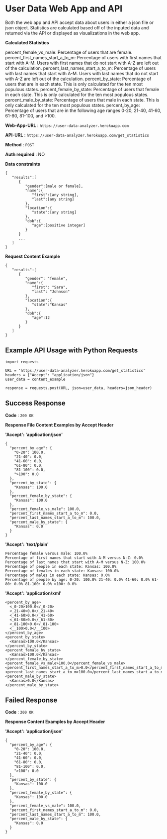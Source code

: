 # User Data Web App and API

Both the web app and API accept data about users in either a json file or json object. Statistics are calculated based off of the inputed data and returned via the API or displayed as visualizations in the web app.

**Calculated Statistics**

percent_female_vs_male: Percentage of users that are female.
percent_first_names_start_a_to_m: Percentage of users with first names that start with A-M. Users with first names that do not start with A-Z are left out of the calculation.
percent_last_names_start_a_to_m: Percentage of users with last names that start with A-M. Users with last names that do not start with A-Z are left out of the calculation.
percent_by_state: Percentage of users that are in each state. This is only calculated for the ten most populous states.
percent_female_by_state: Percentage of users that female in each state. This is only calculated for the ten most populous states.
percent_male_by_state: Percentage of users that male in each state. This is only calculated for the ten most populous states.
percent_by_age: Percentage of users that are in the following age ranges 0-20, 21-40, 41-60, 61-80, 81-100, and >100.

**Web-App-URL** : `https://user-data-analyzer.herokuapp.com`

**API-URL** : `https://user-data-analyzer.herokuapp.com/get_statistics`

**Method** : `POST`

**Auth required** : NO

**Data constraints**

```
{
   "results":[
      {
         "gender":[male or female],
         "name":{
            "first":[any string],
            "last":[any string]
         },
         "location":{
            "state":[any string]
         },
         "dob":{
            "age":[positive integer]
         }
      }
      ...
   ]
}
```

**Request Content Example**

```
{
   "results":[
      {
         "gender": "female",
         "name":{
            "first": "Sara",
            "last": "Johnson"
         },
         "location":{
            "state":"Kansas"
         },
         "dob":{
            "age":12
         }
      }
   ]
}
```

## Example API Usage with Python Requests

```
import requests

URL = 'https://user-data-analyzer.herokuapp.com/get_statistics'
headers = {"Accept": "application/json"}
user_data = content_example

response = requests.post(URL, json=user_data, headers=json_header)
```

## Success Response

**Code** : `200 OK`

**Response File Content Examples by Accept Header**

**'Accept': 'application/json'**

```
{
  "percent_by_age": {
    "0-20": 100.0,
    "21-40": 0.0,
    "41-60": 0.0,
    "61-80": 0.0,
    "81-100": 0.0,
    ">100": 0.0
  },
  "percent_by_state": {
    "Kansas": 100.0
  },
  "percent_female_by_state": {
    "Kansas": 100.0
  },
  "percent_female_vs_male": 100.0,
  "percent_first_names_start_a_to_m": 0.0,
  "percent_last_names_start_a_to_m": 100.0,
  "percent_male_by_state": {
    "Kansas": 0.0
  }
}
```

**'Accept': 'text/plain'**

```
Percentage female versus male: 100.0%
Percentage of first names that start with A-M versus N-Z: 0.0%
Percentage of last names that start with A-M versus N-Z: 100.0%
Percentage of people in each state: Kansas: 100.0% 
Percentage of females in each state: Kansas: 100.0% 
Percentage of males in each state: Kansas: 0.0% 
Percentage of people by age: 0-20: 100.0% 21-40: 0.0% 41-60: 0.0% 61-80: 0.0% 81-100: 0.0% >100: 0.0% 
```

**'Accept': 'application/xml'**

```
<percent_by_age>
  <_0-20>100.0</_0-20>
  <_21-40>0.0</_21-40>
  <_41-60>0.0</_41-60>
  <_61-80>0.0</_61-80>
  <_81-100>0.0</_81-100>
  <__100>0.0</__100>
</percent_by_age>
<percent_by_state>
  <Kansas>100.0</Kansas>
</percent_by_state>
<percent_female_by_state>
  <Kansas>100.0</Kansas>
</percent_female_by_state>
<percent_female_vs_male>100.0</percent_female_vs_male>
<percent_first_names_start_a_to_m>0.0</percent_first_names_start_a_to_m>
<percent_last_names_start_a_to_m>100.0</percent_last_names_start_a_to_m>
<percent_male_by_state>
  <Kansas>0.0</Kansas>
</percent_male_by_state>
```

## Failed Response

**Code** : `200 OK`

**Response Content Examples by Accept Header**

**'Accept': 'application/json'**

```
{
  "percent_by_age": {
    "0-20": 100.0,
    "21-40": 0.0,
    "41-60": 0.0,
    "61-80": 0.0,
    "81-100": 0.0,
    ">100": 0.0
  },
  "percent_by_state": {
    "Kansas": 100.0
  },
  "percent_female_by_state": {
    "Kansas": 100.0
  },
  "percent_female_vs_male": 100.0,
  "percent_first_names_start_a_to_m": 0.0,
  "percent_last_names_start_a_to_m": 100.0,
  "percent_male_by_state": {
    "Kansas": 0.0
  }
}
```
